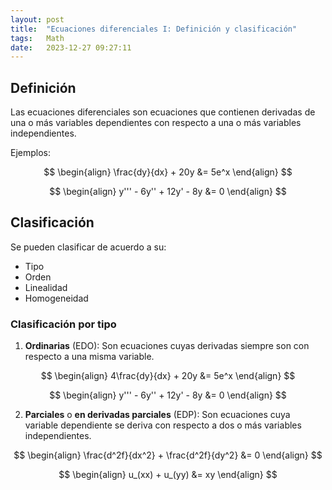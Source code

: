 ```yaml
---
layout: post
title:  "Ecuaciones diferenciales I: Definición y clasificación"
tags:   Math
date:   2023-12-27 09:27:11
---
```


## Definición

Las ecuaciones diferenciales son ecuaciones que contienen derivadas de una o más variables dependientes con respecto a una o más variables independientes.

Ejemplos:

$$
\begin{align}
\frac{dy}{dx} + 20y &= 5e^x
\end{align}
$$

$$
\begin{align}
y''' - 6y'' + 12y' - 8y &= 0
\end{align}
$$

## Clasificación

Se pueden clasificar de acuerdo a su:
* Tipo
* Orden
* Linealidad
* Homogeneidad


### Clasificación por tipo

1. **Ordinarias** (EDO): Son ecuaciones cuyas derivadas siempre son con respecto a una misma variable.

$$
\begin{align}
4\frac{dy}{dx} + 20y &= 5e^x
\end{align}
$$

$$
\begin{align}
y''' - 6y'' + 12y' - 8y &= 0
\end{align}
$$

2. **Parciales** o **en derivadas parciales** (EDP): Son ecuaciones cuya variable dependiente se deriva con respecto a dos o más variables independientes.

$$
\begin{align}
\frac{d^2f}{dx^2} + \frac{d^2f}{dy^2} &= 0
\end{align}
$$

$$
\begin{align}
u_(xx) + u_(yy) &= xy
\end{align}
$$
